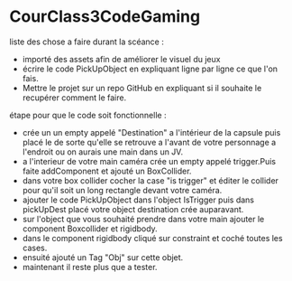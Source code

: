 # CourClass3CodeGaming

liste des chose a faire durant la scéance : 
  - importé des assets afin de améliorer le visuel du jeux
  - écrire le code PickUpObject en expliquant ligne par ligne ce que l'on fais.
  - Mettre le projet sur un repo GitHub en expliquant si il souhaite le recupérer comment le faire.


étape pour que le code soit fonctionnelle :
  - crée un un empty appelé "Destination" a l'intérieur de la capsule puis placé le de sorte qu'elle se retrouve a l'avant de votre personnage a l'endroit ou on aurais une main dans un JV.
  - a l'interieur de votre main caméra crée un empty appelé trigger.Puis faite addComponent et ajouté un BoxCollider.
  - dans votre box collider cocher la case "is trigger" et éditer le collider pour qu'il soit un long rectangle devant votre caméra.
  - ajouter le code PickUpObject dans l'object IsTrigger puis dans pickUpDest placé votre object destination crée auparavant.
  - sur l'object que vous souhaité prendre dans votre main ajouter le component Boxcollider et rigidbody.
  - dans le component rigidbody cliqué sur constraint et coché toutes les cases.
  - ensuité ajouté un Tag "Obj" sur cette objet.
  - maintenant il reste plus que a tester.


 
